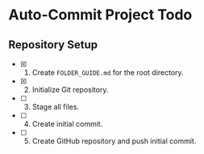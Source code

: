 # Auto-Commit Project Todo

## Repository Setup
- [x] 1. Create `FOLDER_GUIDE.md` for the root directory.
- [x] 2. Initialize Git repository.
- [ ] 3. Stage all files.
- [ ] 4. Create initial commit.
- [ ] 5. Create GitHub repository and push initial commit. 